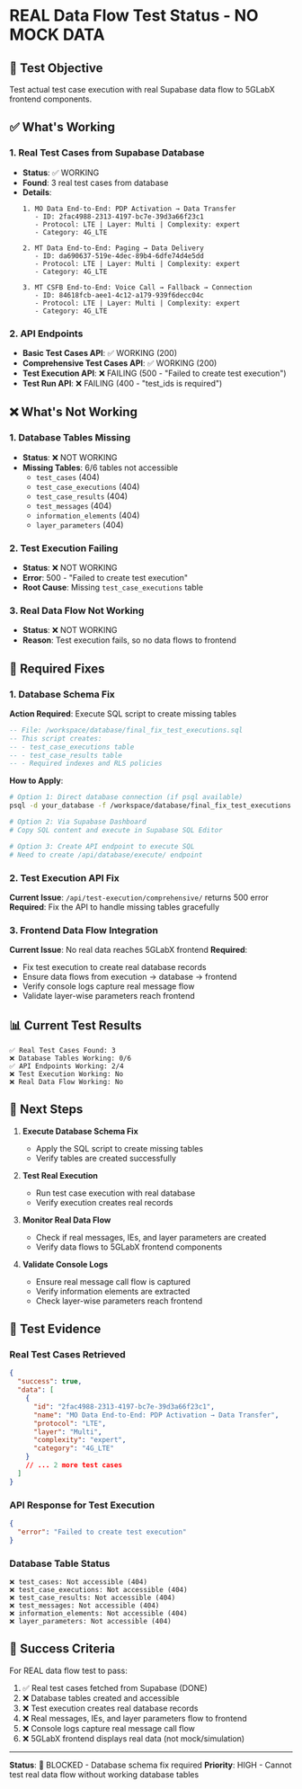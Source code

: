 # REAL Data Flow Test Status - NO MOCK DATA

## 🎯 Test Objective
Test actual test case execution with real Supabase data flow to 5GLabX frontend components.

## ✅ What's Working

### 1. Real Test Cases from Supabase Database
- **Status**: ✅ WORKING
- **Found**: 3 real test cases from database
- **Details**:
  ```
  1. MO Data End-to-End: PDP Activation → Data Transfer
     - ID: 2fac4988-2313-4197-bc7e-39d3a66f23c1
     - Protocol: LTE | Layer: Multi | Complexity: expert
     - Category: 4G_LTE

  2. MT Data End-to-End: Paging → Data Delivery  
     - ID: da690637-519e-4dec-89b4-6dfe74d4e5dd
     - Protocol: LTE | Layer: Multi | Complexity: expert
     - Category: 4G_LTE

  3. MT CSFB End-to-End: Voice Call → Fallback → Connection
     - ID: 84618fcb-aee1-4c12-a179-939f6decc04c
     - Protocol: LTE | Layer: Multi | Complexity: expert
     - Category: 4G_LTE
  ```

### 2. API Endpoints
- **Basic Test Cases API**: ✅ WORKING (200)
- **Comprehensive Test Cases API**: ✅ WORKING (200)
- **Test Execution API**: ❌ FAILING (500 - "Failed to create test execution")
- **Test Run API**: ❌ FAILING (400 - "test_ids is required")

## ❌ What's Not Working

### 1. Database Tables Missing
- **Status**: ❌ NOT WORKING
- **Missing Tables**: 6/6 tables not accessible
  - `test_cases` (404)
  - `test_case_executions` (404) 
  - `test_case_results` (404)
  - `test_messages` (404)
  - `information_elements` (404)
  - `layer_parameters` (404)

### 2. Test Execution Failing
- **Status**: ❌ NOT WORKING
- **Error**: 500 - "Failed to create test execution"
- **Root Cause**: Missing `test_case_executions` table

### 3. Real Data Flow Not Working
- **Status**: ❌ NOT WORKING
- **Reason**: Test execution fails, so no data flows to frontend

## 🔧 Required Fixes

### 1. Database Schema Fix
**Action Required**: Execute SQL script to create missing tables
```sql
-- File: /workspace/database/final_fix_test_executions.sql
-- This script creates:
-- - test_case_executions table
-- - test_case_results table  
-- - Required indexes and RLS policies
```

**How to Apply**:
```bash
# Option 1: Direct database connection (if psql available)
psql -d your_database -f /workspace/database/final_fix_test_executions.sql

# Option 2: Via Supabase Dashboard
# Copy SQL content and execute in Supabase SQL Editor

# Option 3: Create API endpoint to execute SQL
# Need to create /api/database/execute/ endpoint
```

### 2. Test Execution API Fix
**Current Issue**: `/api/test-execution/comprehensive/` returns 500 error
**Required**: Fix the API to handle missing tables gracefully

### 3. Frontend Data Flow Integration
**Current Issue**: No real data reaches 5GLabX frontend
**Required**: 
- Fix test execution to create real database records
- Ensure data flows from execution → database → frontend
- Verify console logs capture real message flow
- Validate layer-wise parameters reach frontend

## 📊 Current Test Results

```
✅ Real Test Cases Found: 3
❌ Database Tables Working: 0/6  
✅ API Endpoints Working: 2/4
❌ Test Execution Working: No
❌ Real Data Flow Working: No
```

## 🚀 Next Steps

1. **Execute Database Schema Fix**
   - Apply the SQL script to create missing tables
   - Verify tables are created successfully

2. **Test Real Execution**
   - Run test case execution with real database
   - Verify execution creates real records

3. **Monitor Real Data Flow**
   - Check if real messages, IEs, and layer parameters are created
   - Verify data flows to 5GLabX frontend components

4. **Validate Console Logs**
   - Ensure real message call flow is captured
   - Verify information elements are extracted
   - Check layer-wise parameters reach frontend

## 📝 Test Evidence

### Real Test Cases Retrieved
```json
{
  "success": true,
  "data": [
    {
      "id": "2fac4988-2313-4197-bc7e-39d3a66f23c1",
      "name": "MO Data End-to-End: PDP Activation → Data Transfer",
      "protocol": "LTE",
      "layer": "Multi", 
      "complexity": "expert",
      "category": "4G_LTE"
    }
    // ... 2 more test cases
  ]
}
```

### API Response for Test Execution
```json
{
  "error": "Failed to create test execution"
}
```

### Database Table Status
```
❌ test_cases: Not accessible (404)
❌ test_case_executions: Not accessible (404)
❌ test_case_results: Not accessible (404)
❌ test_messages: Not accessible (404)
❌ information_elements: Not accessible (404)
❌ layer_parameters: Not accessible (404)
```

## 🎯 Success Criteria

For REAL data flow test to pass:
1. ✅ Real test cases fetched from Supabase (DONE)
2. ❌ Database tables created and accessible
3. ❌ Test execution creates real database records
4. ❌ Real messages, IEs, and layer parameters flow to frontend
5. ❌ Console logs capture real message call flow
6. ❌ 5GLabX frontend displays real data (not mock/simulation)

---

**Status**: 🔴 BLOCKED - Database schema fix required
**Priority**: HIGH - Cannot test real data flow without working database tables